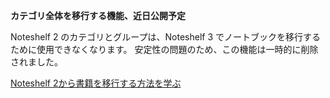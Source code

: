 **カテゴリ全体を移行する機能、近日公開予定**

Noteshelf 2 のカテゴリとグループは、Noteshelf 3 でノートブックを移行するために使用できなくなります。 安定性の問題のため、この機能は一時的に削除されました。

[Noteshelf 2から書籍を移行する方法を学ぶ](https://www.noteshelf.net)

